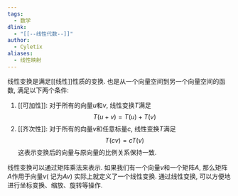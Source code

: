```yaml
---
tags:
  - 数学
dlink:
  - "[[--线性代数--]]"
author:
  - Cyletix
aliases:
  - 线性映射
---
```

线性变换是满足[[线性]]性质的变换. 也是从一个向量空间到另一个向量空间的函数, 满足以下两个条件: 
1. [[可加性]]: 对于所有的向量$u$和$v$, 线性变换$T$满足
$$
T(u + v) = T(u) + T(v)
$$
2. [[齐次性]]: 对于所有的向量$v$和任意标量$c$, 线性变换$T$满足
$$
T(cv) = cT(v)
$$
   这表示变换后的向量与原向量的比例关系保持一致. 
   
线性变换可以通过矩阵乘法来表示. 如果我们有一个向量$v$和一个矩阵$A$, 那么矩阵$A$作用于向量$v$( 记为$Av$) 实际上就定义了一个线性变换. 
通过线性变换, 可以方便地进行坐标变换、缩放、旋转等操作. 